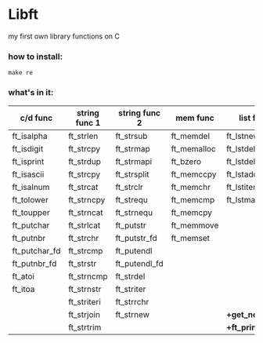 # Libft
my first own library functions on C

### how to install:
```shell
make re
```
### what's in it:

c/d func  | string func 1	|string func 2 | mem func| list func|
----------------|--------------|----------------|----------------|----------------|
ft_isalpha| ft_strlen|ft_strsub| ft_memdel|ft_lstnew|
ft_isdigit| ft_strcpy		|ft_strmap| ft_memalloc|ft_lstdelone|
ft_isprint| ft_strdup  |ft_strmapi| ft_bzero|ft_lstdel|
ft_isascii| ft_strcpy | ft_strsplit| ft_memccpy|ft_lstadd|
ft_isalnum | ft_strcat|ft_strclr| ft_memchr|ft_lstiter|
ft_tolower| ft_strncpy|ft_strequ| ft_memcmp|ft_lstmap|
ft_toupper| ft_strncat|ft_strnequ | ft_memcpy||
ft_putchar| ft_strlcat| ft_putstr| ft_memmove||
ft_putnbr| ft_strchr|ft_putstr_fd| ft_memset||
ft_putchar_fd| ft_strcmp|ft_putendl| ||
ft_putnbr_fd| ft_strstr|ft_putendl_fd| ||
ft_atoi| ft_strncmp|ft_strdel | ||
ft_itoa| ft_strnstr|ft_striter | ||
| |ft_striteri| ft_strrchr||
| |ft_strjoin| ft_strnew||**+get_next_line**|
| |ft_strtrim| ||**+ft_printf**|


